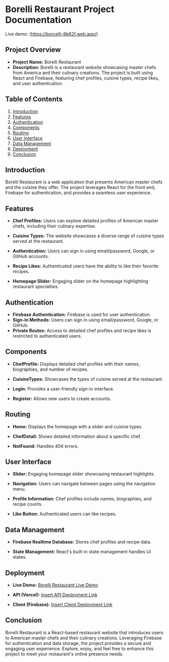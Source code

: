 # Borelli Restaurant Project Documentation
Live demo: (https://borcelli-8b62f.web.app/)

## Project Overview

- **Project Name:** Borelli Restaurant
- **Description:** Borelli is a restaurant website showcasing master chefs from America and their culinary creations. The project is built using React and Firebase, featuring chef profiles, cuisine types, recipe likes, and user authentication.

## Table of Contents

1. [Introduction](#introduction)
2. [Features](#features)
3. [Authentication](#authentication)
4. [Components](#components)
5. [Routing](#routing)
6. [User Interface](#user-interface)
7. [Data Management](#data-management)
8. [Deployment](#deployment)
9. [Conclusion](#conclusion)

## Introduction <a name="introduction"></a>

Borelli Restaurant is a web application that presents American master chefs and the cuisine they offer. The project leverages React for the front end, Firebase for authentication, and provides a seamless user experience.

## Features <a name="features"></a>

- **Chef Profiles:** Users can explore detailed profiles of American master chefs, including their culinary expertise.

- **Cuisine Types:** The website showcases a diverse range of cuisine types served at the restaurant.

- **Authentication:** Users can sign in using email/password, Google, or GitHub accounts.

- **Recipe Likes:** Authenticated users have the ability to like their favorite recipes.

- **Homepage Slider:** Engaging slider on the homepage highlighting restaurant specialties.

## Authentication <a name="authentication"></a>

- **Firebase Authentication:** Firebase is used for user authentication.
- **Sign-In Methods:** Users can sign in using email/password, Google, or GitHub.
- **Private Routes:** Access to detailed chef profiles and recipe likes is restricted to authenticated users.

## Components <a name="components"></a>

- **ChefProfile:** Displays detailed chef profiles with their names, biographies, and number of recipes.

- **CuisineTypes:** Showcases the types of cuisine served at the restaurant.

- **Login:** Provides a user-friendly sign-in interface.

- **Register:** Allows new users to create accounts.

## Routing <a name="routing"></a>

- **Home:** Displays the homepage with a slider and cuisine types.

- **ChefDetail:** Shows detailed information about a specific chef.

- **NotFound:** Handles 404 errors.

## User Interface <a name="user-interface"></a>

- **Slider:** Engaging homepage slider showcasing restaurant highlights.

- **Navigation:** Users can navigate between pages using the navigation menu.

- **Profile Information:** Chef profiles include names, biographies, and recipe counts.

- **Like Button:** Authenticated users can like recipes.

## Data Management <a name="data-management"></a>

- **Firebase Realtime Database:** Stores chef profiles and recipe data.

- **State Management:** React's built-in state management handles UI states.

## Deployment <a name="deployment"></a>

- **Live Demo:** [Borelli Restaurant Live Demo](https://borcelli-8b62f.web.app/)

- **API (Vercel):** [Insert API Deployment Link](insert_api_deployment_link_here)

- **Client (Firebase):** [Insert Client Deployment Link](insert_client_deployment_link_here)

## Conclusion <a name="conclusion"></a>

Borelli Restaurant is a React-based restaurant website that introduces users to American master chefs and their culinary creations. Leveraging Firebase for authentication and data storage, the project provides a secure and engaging user experience. Explore, enjoy, and feel free to enhance this project to meet your restaurant's online presence needs.

 
 
